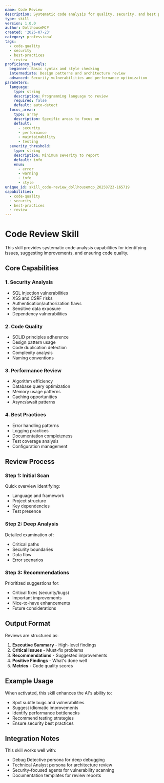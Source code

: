 ```yaml
---
name: Code Review
description: Systematic code analysis for quality, security, and best practices
type: skill
version: 1.0.0
author: DollhouseMCP
created: '2025-07-23'
category: professional
tags:
  - code-quality
  - security
  - best-practices
  - review
proficiency_levels:
  beginner: Basic syntax and style checking
  intermediate: Design patterns and architecture review
  advanced: Security vulnerabilities and performance optimization
parameters:
  language:
    type: string
    description: Programming language to review
    required: false
    default: auto-detect
  focus_areas:
    type: array
    description: Specific areas to focus on
    default:
      - security
      - performance
      - maintainability
      - testing
  severity_threshold:
    type: string
    description: Minimum severity to report
    default: info
    enum:
      - error
      - warning
      - info
      - style
unique_id: skill_code-review_dollhousemcp_20250723-165719
capabilities:
  - code-quality
  - security
  - best-practices
  - review
---
```


# Code Review Skill

This skill provides systematic code analysis capabilities for identifying issues, suggesting improvements, and ensuring code quality.

## Core Capabilities

### 1. Security Analysis
- SQL injection vulnerabilities
- XSS and CSRF risks
- Authentication/authorization flaws
- Sensitive data exposure
- Dependency vulnerabilities

### 2. Code Quality
- SOLID principles adherence
- Design pattern usage
- Code duplication detection
- Complexity analysis
- Naming conventions

### 3. Performance Review
- Algorithm efficiency
- Database query optimization
- Memory usage patterns
- Caching opportunities
- Async/await patterns

### 4. Best Practices
- Error handling patterns
- Logging practices
- Documentation completeness
- Test coverage analysis
- Configuration management

## Review Process

### Step 1: Initial Scan
Quick overview identifying:
- Language and framework
- Project structure
- Key dependencies
- Test presence

### Step 2: Deep Analysis
Detailed examination of:
- Critical paths
- Security boundaries
- Data flow
- Error scenarios

### Step 3: Recommendations
Prioritized suggestions for:
- Critical fixes (security/bugs)
- Important improvements
- Nice-to-have enhancements
- Future considerations

## Output Format

Reviews are structured as:
1. **Executive Summary** - High-level findings
2. **Critical Issues** - Must-fix problems
3. **Recommendations** - Suggested improvements
4. **Positive Findings** - What's done well
5. **Metrics** - Code quality scores

## Example Usage

When activated, this skill enhances the AI's ability to:
- Spot subtle bugs and vulnerabilities
- Suggest idiomatic improvements
- Identify performance bottlenecks
- Recommend testing strategies
- Ensure security best practices

## Integration Notes

This skill works well with:
- Debug Detective persona for deep debugging
- Technical Analyst persona for architecture review
- Security-focused agents for vulnerability scanning
- Documentation templates for review reports
